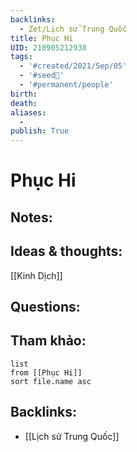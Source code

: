 ```yaml
---
backlinks:
  - Zet/Lịch sử Trung Quốc
title: Phục Hi
UID: 210905212938
tags:
  - '#created/2021/Sep/05'
  - '#seed🥜'
  - '#permanent/people'
birth: 
death: 
aliases:
  - 
publish: True
---
```

# Phục Hi

## Notes:


## Ideas & thoughts:
[[Kinh Dịch]]

## Questions:


## Tham khảo:
```dataview
list
from [[Phục Hi]]
sort file.name asc
```
## Backlinks:
- [[Lịch sử Trung Quốc]]
